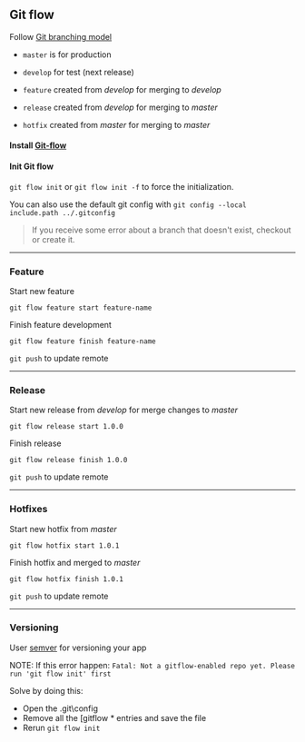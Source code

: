 ## Git flow

Follow [Git branching model](https://nvie.com/posts/a-successful-git-branching-model/)

- `master` is for production
- `develop` for test (next release)


- `feature` created from _develop_ for merging to _develop_
- `release` created from _develop_ for merging to _master_
- `hotfix` created from _master_ for merging to _master_

#### Install [Git-flow](https://github.com/petervanderdoes/gitflow-avh/wiki/Installation)

#### Init Git flow

`git flow init` or `git flow init -f` to force the initialization.

You can also use the default git config with `git config --local include.path ../.gitconfig`

> If you receive some error about a branch that doesn't exist, checkout or create it.
---

### Feature

Start new feature

`git flow feature start feature-name`

Finish feature development

`git flow feature finish feature-name`

`git push` to update remote

---

### Release

Start new release from _develop_ for merge changes to _master_

`git flow release start 1.0.0`

Finish release

`git flow release finish 1.0.0`

`git push` to update remote

---

### Hotfixes

Start new hotfix from _master_

`git flow hotfix start 1.0.1`

Finish hotfix and merged to _master_

`git flow hotfix finish 1.0.1`

`git push` to update remote

---

### Versioning

User [semver](https://semver.org/) for versioning your app

NOTE:
If this error happen:
`Fatal: Not a gitflow-enabled repo yet. Please run 'git flow init' first`

Solve by doing this:

- Open the .git\config
- Remove all the [gitflow * entries and save the file
- Rerun `git flow init`
